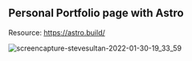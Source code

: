 ## Personal Portfolio page with Astro 

Resource: https://astro.build/


![screencapture-stevesultan-2022-01-30-19_33_59](https://user-images.githubusercontent.com/59545545/151724653-89eed65b-ce94-442a-9cb5-26bed112c9aa.png)
